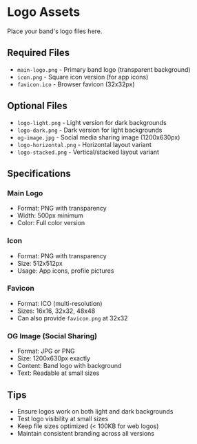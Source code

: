# Logo Assets

Place your band's logo files here.

## Required Files

- `main-logo.png` - Primary band logo (transparent background)
- `icon.png` - Square icon version (for app icons)
- `favicon.ico` - Browser favicon (32x32px)

## Optional Files

- `logo-light.png` - Light version for dark backgrounds
- `logo-dark.png` - Dark version for light backgrounds
- `og-image.jpg` - Social media sharing image (1200x630px)
- `logo-horizontal.png` - Horizontal layout variant
- `logo-stacked.png` - Vertical/stacked layout variant

## Specifications

### Main Logo

- Format: PNG with transparency
- Width: 500px minimum
- Color: Full color version

### Icon

- Format: PNG with transparency
- Size: 512x512px
- Usage: App icons, profile pictures

### Favicon

- Format: ICO (multi-resolution)
- Sizes: 16x16, 32x32, 48x48
- Can also provide `favicon.png` at 32x32

### OG Image (Social Sharing)

- Format: JPG or PNG
- Size: 1200x630px exactly
- Content: Band logo with background
- Text: Readable at small sizes

## Tips

- Ensure logos work on both light and dark backgrounds
- Test logo visibility at small sizes
- Keep file sizes optimized (< 100KB for web logos)
- Maintain consistent branding across all versions
